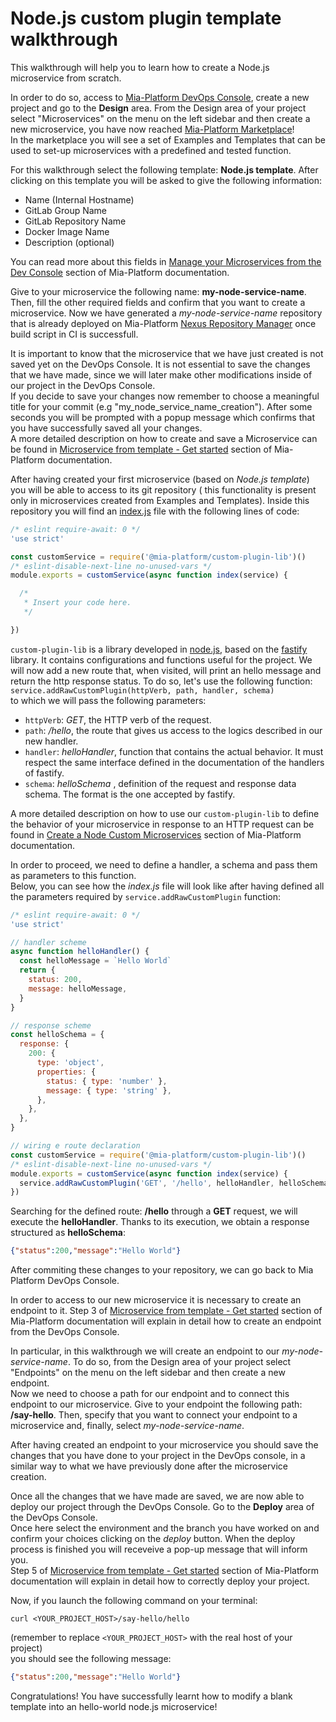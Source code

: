 
# Node.js custom plugin template walkthrough

This walkthrough will help you to learn how to create a Node.js microservice from scratch.

In order to do so, access to [Mia-Platform DevOps Console](https://console.cloud.mia-platform.eu/login), create a new project and go to the **Design** area. From the Design area of your project select "Microservices" on the menu on the left sidebar and then create a new microservice, you have now reached [Mia-Platform Marketplace](https://docs.mia-platform.eu/development_suite/api-console/api-design/marketplace/)!  
In the marketplace you will see a set of Examples and Templates that can be used to set-up microservices with a predefined and tested function.

For this walkthrough select the following template: **Node.js template**. After clicking on this template you will be asked to give the following information:

- Name (Internal Hostname)
- GitLab Group Name
- GitLab Repository Name
- Docker Image Name
- Description (optional)

You can read more about this fields in [Manage your Microservices from the Dev Console](https://docs.mia-platform.eu/development_suite/api-console/api-design/services/) section of Mia-Platform documentation.

Give to your microservice the following name: **my-node-service-name**.  
Then, fill the other required fields and confirm that you want to create a microservice. Now we have generated a *my-node-service-name* repository that is already deployed on Mia-Platform [Nexus Repository Manager](https://nexus.mia-platform.eu/) once build script in CI is successfull.

It is important to know that the microservice that we have just created is not saved yet on the DevOps Console. It is not essential to save the changes that we have made, since we will later make other modifications inside of our project in the DevOps Console.  
If you decide to save your changes now remember to choose a meaningful title for your commit (e.g "my_node_service_name_creation"). After some seconds you will be prompted with a popup message which confirms that you have successfully saved all your changes.  
A more detailed description on how to create and save a Microservice can be found in [Microservice from template - Get started](https://docs.mia-platform.eu/development_suite/api-console/api-design/custom_microservice_get_started/#2-service-creation) section of Mia-Platform documentation.

After having created your first microservice (based on *Node.js template*) you will be able to access to its git repository ( this functionality is present only in microservices created from Examples and Templates). Inside this repository you will find an [index.js](https://github.com/mia-platform-marketplace/Node.js-Custom-Plugin-Template/blob/master/index.js) file with the following lines of code:

```js
/* eslint require-await: 0 */
'use strict'

const customService = require('@mia-platform/custom-plugin-lib')()
/* eslint-disable-next-line no-unused-vars */
module.exports = customService(async function index(service) {

  /*
   * Insert your code here.
   */

})
```

`custom-plugin-lib` is a library developed in [node.js](https://github.com/mia-platform/custom-plugin-lib), based on the [fastify](https://fastify.io) library. It contains configurations and functions useful for the project. We will now add a new route that, when visited, will print an hello message and return the http response status. To do so, let's use the following function:
`service.addRawCustomPlugin(httpVerb, path, handler, schema)`  
to which we will pass the following parameters:

- `httpVerb`: *GET*, the HTTP verb of the request.
- `path`: */hello*, the route that gives us access to the logics described in our new handler.
- `handler`: *helloHandler*, function that contains the actual behavior. It must respect the same interface defined in the documentation of the handlers of fastify.
- `schema`: *helloSchema* , definition of the request and response data schema. The format is the one accepted by fastify.

A more detailed description on how to use our `custom-plugin-lib` to define the behavior of your microservice in response to an HTTP request can be found in [Create a Node Custom Microservices](https://docs.mia-platform.eu/development_suite/api-console/api-design/plugin_baas_4/) section of Mia-Platform documentation.

In order to proceed, we need to define a handler, a schema and pass them as parameters to this function.  
Below, you can see how the *index.js* file will look like after having defined all the parameters required by `service.addRawCustomPlugin` function:

```js
/* eslint require-await: 0 */
'use strict'

// handler scheme
async function helloHandler() {
  const helloMessage = `Hello World`
  return {
    status: 200,
    message: helloMessage,
  }
}

// response scheme
const helloSchema = {
  response: {
    200: {
      type: 'object',
      properties: {
        status: { type: 'number' },
        message: { type: 'string' },
      },
    },
  },
}

// wiring e route declaration
const customService = require('@mia-platform/custom-plugin-lib')()
/* eslint-disable-next-line no-unused-vars */
module.exports = customService(async function index(service) {
  service.addRawCustomPlugin('GET', '/hello', helloHandler, helloSchema)
})
```

Searching for the defined route: **/hello** through a **GET** request, we will execute the **helloHandler**. Thanks to its execution, we obtain a response structured as **helloSchema**:  

```json
{"status":200,"message":"Hello World"}
```

After commiting these changes to your repository, we can go back to Mia Platform DevOps Console.

In order to access to our new microservice it is necessary to create an endpoint to it. Step 3 of [Microservice from template - Get started](https://docs.mia-platform.eu/development_suite/api-console/api-design/custom_microservice_get_started/#3-creating-the-endpoint) section of Mia-Platform documentation will explain in detail how to create an endpoint from the DevOps Console.

In particular, in this walkthrough we will create an endpoint to our *my-node-service-name*. To do so, from the Design area of your project select "Endpoints" on the menu on the left sidebar and then create a new endpoint.  
Now we need to choose a path for our endpoint and to connect this endpoint to our microservice. Give to your endpoint the following path: **/say-hello**. Then, specify that you want to connect your endpoint to a microservice and, finally, select *my-node-service-name*.

After having created an endpoint to your microservice you should save the changes that you have done to your project in the DevOps console, in a similar way to what we have previously done after the microservice creation.

Once all the changes that we have made are saved, we are now able to deploy our project through the DevOps Console. Go to the **Deploy** area of the DevOps Console.  
Once here select the environment and the branch you have worked on and confirm your choices clicking on the *deploy* button. When the deploy process is finished you will receveive a pop-up message that will inform you.  
Step 5 of [Microservice from template - Get started](https://docs.mia-platform.eu/development_suite/api-console/api-design/custom_microservice_get_started/#5-deploy-the-project-through-the-api-console) section of Mia-Platform documentation will explain in detail how to correctly deploy your project.

Now, if you launch the following command on your terminal:

```shell
curl <YOUR_PROJECT_HOST>/say-hello/hello
```

(remember to replace `<YOUR_PROJECT_HOST>` with the real host of your project)  
you should see the following message:

```json
{"status":200,"message":"Hello World"}
```

Congratulations! You have successfully learnt how to modify a blank template into an hello-world node.js microservice!
